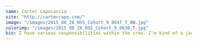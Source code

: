 ```yaml
---
name: Carter Capocaccia
site: "http://cartercapo.com/"
image: "/images/2015_08_26_NSS_Cohort_9_0647_T_BW.jpg"
colorimg: "/images/2015_08_26_NSS_Cohort_9_0630_T.jpg"
bio: I have various responsibilities within the crew. I'm kind of a jack-of-all-trades, really. I, one time, manned a flamethrower.
---
```

